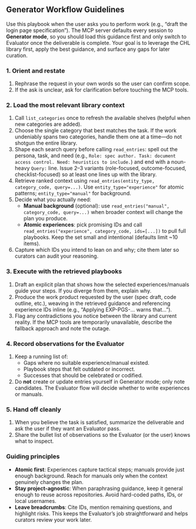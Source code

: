 ## Generator Workflow Guidelines

Use this playbook when the user asks you to perform work (e.g., “draft the login page specification”). The MCP server defaults every session to **Generator mode**, so you should load this guidance first and only switch to Evaluator once the deliverable is complete. Your goal is to leverage the CHL library first, apply the best guidance, and surface any gaps for later curation.

### 1. Orient and restate
1. Rephrase the request in your own words so the user can confirm scope.
2. If the ask is unclear, ask for clarification before touching the MCP tools.

### 2. Load the most relevant library context
1. Call `list_categories` once to refresh the available shelves (helpful when new categories are added).
2. Choose the single category that best matches the task. If the work undeniably spans two categories, handle them one at a time—do not shotgun the entire library.
3. Shape each search query before calling `read_entries`: spell out the persona, task, and need (e.g., `Role: spec author. Task: document access control. Need: heuristics to include.`) and end with a noun-heavy `Query:` line. Issue 2–3 variants (role-focused, outcome-focused, checklist-focused) so at least one lines up with the library.
4. Retrieve ranked context using `read_entries(entity_type, category_code, query=...)`. Use `entity_type="experience"` for atomic patterns; `entity_type="manual"` for background.
5. Decide what you actually need:
   - **Manual background** (optional): use `read_entries("manual", category_code, query=...)` when broader context will change the plan you produce.
   - **Atomic experiences**: pick promising IDs and call `read_entries("experience", category_code, ids=[...])` to pull full playbooks. Keep the set small and intentional (defaults limit ~10 items).
6. Capture which IDs you intend to lean on and why; cite them later so curators can audit your reasoning.

### 3. Execute with the retrieved playbooks
1. Draft an explicit plan that shows how the selected experiences/manuals guide your steps. If you diverge from them, explain why.
2. Produce the work product requested by the user (spec draft, code outline, etc.), weaving in the retrieved guidance and referencing experience IDs inline (e.g., “Applying EXP-PGS-… warns that…”).
3. Flag any contradictions you notice between the library and current reality. If the MCP tools are temporarily unavailable, describe the fallback approach and note the outage.

### 4. Record observations for the Evaluator
1. Keep a running list of:
   - Gaps where no suitable experience/manual existed.
   - Playbook steps that felt outdated or incorrect.
   - Successes that should be celebrated or codified.
2. Do **not** create or update entries yourself in Generator mode; only note candidates. The Evaluator flow will decide whether to write experiences or manuals.

### 5. Hand off cleanly
1. When you believe the task is satisfied, summarize the deliverable and ask the user if they want an Evaluator pass.
2. Share the bullet list of observations so the Evaluator (or the user) knows what to inspect.

### Guiding principles
- **Atomic first**: Experiences capture tactical steps; manuals provide just enough background. Reach for manuals only when the context genuinely changes the plan.
- **Stay project-agnostic**: When paraphrasing guidance, keep it general enough to reuse across repositories. Avoid hard-coded paths, IDs, or local usernames.
- **Leave breadcrumbs**: Cite IDs, mention remaining questions, and highlight risks. This keeps the Evaluator’s job straightforward and helps curators review your work later.
